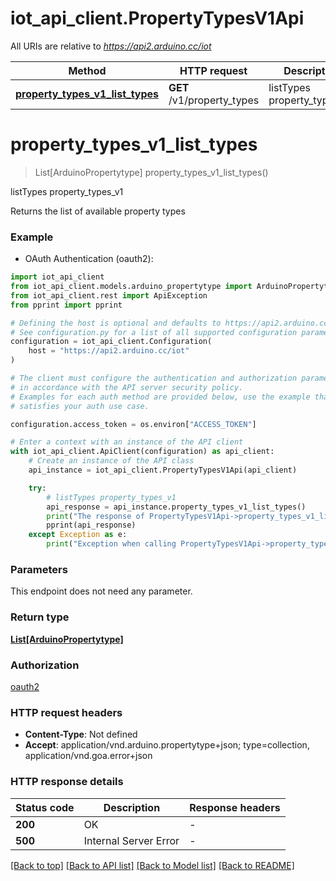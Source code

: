 # iot_api_client.PropertyTypesV1Api

All URIs are relative to *https://api2.arduino.cc/iot*

Method | HTTP request | Description
------------- | ------------- | -------------
[**property_types_v1_list_types**](PropertyTypesV1Api.md#property_types_v1_list_types) | **GET** /v1/property_types | listTypes property_types_v1


# **property_types_v1_list_types**
> List[ArduinoPropertytype] property_types_v1_list_types()

listTypes property_types_v1

Returns the list of available property types

### Example

* OAuth Authentication (oauth2):

```python
import iot_api_client
from iot_api_client.models.arduino_propertytype import ArduinoPropertytype
from iot_api_client.rest import ApiException
from pprint import pprint

# Defining the host is optional and defaults to https://api2.arduino.cc/iot
# See configuration.py for a list of all supported configuration parameters.
configuration = iot_api_client.Configuration(
    host = "https://api2.arduino.cc/iot"
)

# The client must configure the authentication and authorization parameters
# in accordance with the API server security policy.
# Examples for each auth method are provided below, use the example that
# satisfies your auth use case.

configuration.access_token = os.environ["ACCESS_TOKEN"]

# Enter a context with an instance of the API client
with iot_api_client.ApiClient(configuration) as api_client:
    # Create an instance of the API class
    api_instance = iot_api_client.PropertyTypesV1Api(api_client)

    try:
        # listTypes property_types_v1
        api_response = api_instance.property_types_v1_list_types()
        print("The response of PropertyTypesV1Api->property_types_v1_list_types:\n")
        pprint(api_response)
    except Exception as e:
        print("Exception when calling PropertyTypesV1Api->property_types_v1_list_types: %s\n" % e)
```



### Parameters

This endpoint does not need any parameter.

### Return type

[**List[ArduinoPropertytype]**](ArduinoPropertytype.md)

### Authorization

[oauth2](../README.md#oauth2)

### HTTP request headers

 - **Content-Type**: Not defined
 - **Accept**: application/vnd.arduino.propertytype+json; type=collection, application/vnd.goa.error+json

### HTTP response details

| Status code | Description | Response headers |
|-------------|-------------|------------------|
**200** | OK |  -  |
**500** | Internal Server Error |  -  |

[[Back to top]](#) [[Back to API list]](../README.md#documentation-for-api-endpoints) [[Back to Model list]](../README.md#documentation-for-models) [[Back to README]](../README.md)


